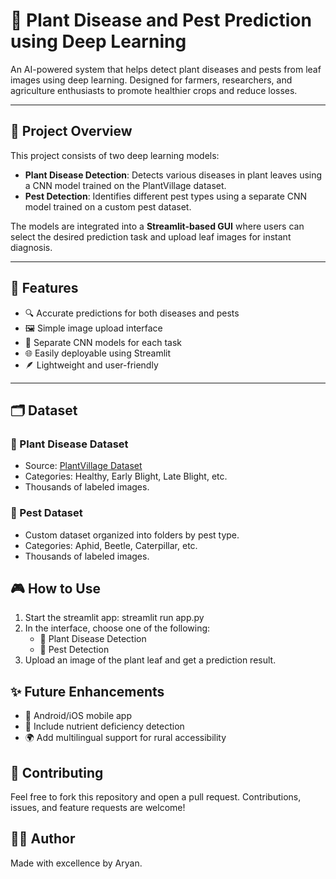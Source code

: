 # 🌿 Plant Disease and Pest Prediction using Deep Learning

An AI-powered system that helps detect plant diseases and pests from leaf images using deep learning. Designed for farmers, researchers, and agriculture enthusiasts to promote healthier crops and reduce losses.

---

## 🧠 Project Overview

This project consists of two deep learning models:
- **Plant Disease Detection**: Detects various diseases in plant leaves using a CNN model trained on the PlantVillage dataset.
- **Pest Detection**: Identifies different pest types using a separate CNN model trained on a custom pest dataset.

The models are integrated into a **Streamlit-based GUI** where users can select the desired prediction task and upload leaf images for instant diagnosis.

---

## 🚀 Features

- 🔍 Accurate predictions for both diseases and pests
- 🖼️ Simple image upload interface
- 🧠 Separate CNN models for each task
- 🌐 Easily deployable using Streamlit
- 🪶 Lightweight and user-friendly

---

## 🗂️ Dataset

### 📁 Plant Disease Dataset
- Source: [PlantVillage Dataset](https://www.kaggle.com/datasets/emmarex/plantdisease)
- Categories: Healthy, Early Blight, Late Blight, etc.
- Thousands of labeled images.

### 🐛 Pest Dataset
- Custom dataset organized into folders by pest type.
- Categories: Aphid, Beetle, Caterpillar, etc.
- Thousands of labeled images.

## 🎮 How to Use
1. Start the streamlit app: streamlit run app.py
2. In the interface, choose one of the following:
   - 🌿 Plant Disease Detection
   - 🐛 Pest Detection
3. Upload an image of the plant leaf and get a prediction result.

## ✨ Future Enhancements
- 📱 Android/iOS mobile app
- 🧬 Include nutrient deficiency detection
- 🌍 Add multilingual support for rural accessibility

## 🤝 Contributing
Feel free to fork this repository and open a pull request. Contributions, issues, and feature requests are welcome!

## 🙋‍♂️ Author
Made with excellence by Aryan.

